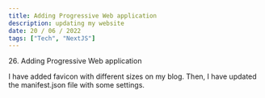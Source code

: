 ```yaml
---
title: Adding Progressive Web application
description: updating my website
date: 20 / 06 / 2022
tags: ["Tech", "NextJS"]
---
```


<p>26. Adding Progressive Web application</p>

<p> 
I have added favicon with different sizes on my blog. Then, I have updated the manifest.json file with some settings. 
</p>
<img src="/Blog/20220620-1.png" alt="">
<img src="/Blog/20220620-2.png" alt="">